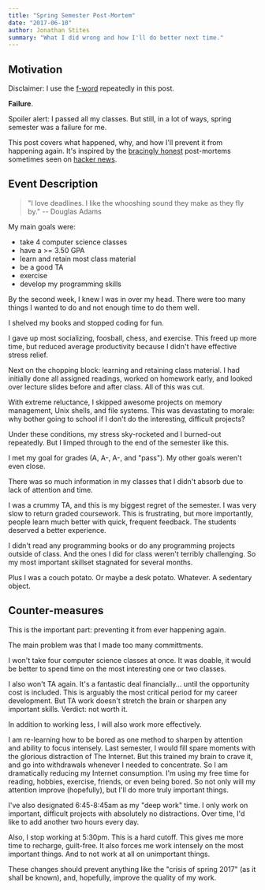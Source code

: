 ```yaml
---
title: "Spring Semester Post-Mortem"
date: "2017-06-10"
author: Jonathan Stites
summary: "What I did wrong and how I'll do better next time."
---
```


## Motivation

Disclaimer: I use the [f-word](http://www.npr.org/2012/06/19/155005546/failure-the-f-word-silicon-valley-loves-and-hates) repeatedly in this post.

**Failure**.

Spoiler alert: I passed all my classes. But still, in a lot of ways, spring semester was a failure for me.

This post covers what happened, why, and how I'll prevent it from happening again. It's inspired by the [bracingly honest](https://about.gitlab.com/2017/02/10/postmortem-of-database-outage-of-january-31/) post-mortems sometimes seen on [hacker news](https://news.ycombinator.com).

## Event Description

> "I love deadlines. I like the whooshing sound they make as they fly by."
> -- Douglas Adams

My main goals were:
* take 4 computer science classes
* have a >= 3.50 GPA
* learn and retain most class material
* be a good TA
* exercise
* develop my programming skills

By the second week, I knew I was in over my head. There were too many things I wanted to do and not enough time to do them well.

I shelved my books and stopped coding for fun.

I gave up most socializing, foosball, chess, and exercise. This freed up more time, but reduced average productivity because I didn't have effective stress relief.

Next on the chopping block: learning and retaining class material. I had initially done all assigned readings, worked on homework early, and looked over lecture slides before and after class. All of this was cut.

With extreme reluctance, I skipped awesome projects on memory management, Unix shells, and file systems. This was devastating to morale: why bother going to school if I don't do the interesting, difficult projects?

Under these conditions, my stress sky-rocketed and I burned-out repeatedly. But I limped through to the end of the semester like this.

I met my goal for grades (A, A-, A-, and "pass"). My other goals weren't even close.

There was so much information in my classes that I didn't absorb due to lack of attention and time.

I was a crummy TA, and this is my biggest regret of the semester. I was very slow to return graded coursework. This is frustrating, but more importantly, people learn much better with quick, frequent feedback. The students deserved a better experience.

I didn't read any programming books or do any programming projects outside of class. And the ones I did for class weren't terribly challenging. So my most important skillset stagnated for several months.

Plus I was a couch potato. Or maybe a desk potato. Whatever. A sedentary object.

## Counter-measures

This is the important part: preventing it from ever happening again.

The main problem was that I made too many committments. 

I won't take four computer science classes at once. It was doable, it would be better to spend time on the most interesting one or two classes.

I also won't TA again. It's a fantastic deal financially... until the opportunity cost is included. This is arguably the most critical period for my career development. But TA work doesn't stretch the brain or sharpen any important skills. Verdict: not worth it.

In addition to working less, I will also work more effectively.

I am re-learning how to be bored as one method to sharpen by attention and ability to focus intensely. Last semester, I would fill spare moments with the glorious distraction of The Internet. But this trained my brain to crave it, and go into withdrawals whenever I needed to concentrate. So I am dramatically reducing my Internet consumption. I'm using my free time for reading, hobbies, exercise, friends, or even being bored. So not only will my attention improve (hopefully), but I'll do more truly important things.

I've also designated 6:45-8:45am as my "deep work" time. I only work on important, difficult projects with absolutely no distractions. Over time, I'd like to add another two hours every day.

Also, I stop working at 5:30pm. This is a hard cutoff. This gives me more time to recharge, guilt-free. It also forces me work intensely on the most important things. And to not work at all on unimportant things.

These changes should prevent anything like the "crisis of spring 2017" (as it shall be known), and, hopefully, improve the quality of my work.